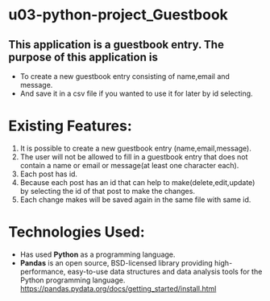 # u03-python-project_Guestbook
## This application is a guestbook entry. The purpose of this application is
- To create a new guestbook entry consisting of name,email and message.
- And save it in a csv file if you wanted to use it for later by id selecting.

# Existing Features:
1. It is possible to create a new guestbook entry (name,email,message).
2. The user will not be allowed to fill in a guestbook entry that does not contain a name or email or message(at least one character each).
3. Each post has id.
4. Because each post has an id that can help to make(delete,edit,update) by selecting the id of that post to make the changes.
5. Each change makes will be saved again in the same file with same id.

# Technologies Used:
- Has used **Python** as a programming language.
- **Pandas** is an open source, BSD-licensed library providing high-performance, easy-to-use data structures and data analysis tools for the Python programming language. https://pandas.pydata.org/docs/getting_started/install.html